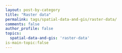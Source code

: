 ```yaml
---
layout: post-by-category
title: "Raster data"
permalink: tags/spatial-data-and-gis/raster-data/
comments: false
author_profile: false
topics:
  spatial-data-and-gis: 'raster-data'
is-main-topic:false
---
```

